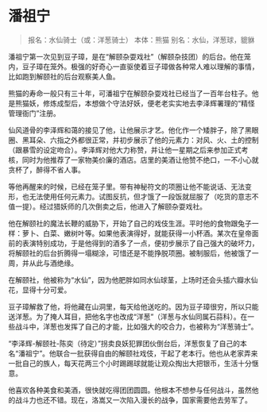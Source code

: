 # 潘祖宁

> 报名：水仙骑士（或：洋葱骑士）
> 本体：熊猫
> 别名：水仙，洋葱球，貔貅

潘祖宁第一次见到豆子璋，是在“解颐杂耍戏社”（解颐杂技团）的后台。他在笼内，豆子璋在笼外。极强的好奇心一直驱使着豆子璋做各种常人难以理解的事情，比如跑到解颐社的后台观察美人鱼。

熊猫的寿命一般只有三十年，可潘祖宁在解颐杂耍戏社已经当了一百年台柱子。他是熊猫妖，修炼成型后，本想做个守法好妖，便老老实实地去李泽辉署理的“精怪管理衙门”注册。

仙风道骨的李泽辉和蔼的接见了他，让他展示才艺。他化作一个矮胖子，除了黑眼圈、黑耳朵、六指之外都很正常，并初步展示了他的元素力：对风、火、土的控制（跟暴雪的设定吻合）。李泽辉对他大力称赞，并让他一星期之后来参加正式考核，同时为他推荐了一家物美价廉的酒店。店里的美酒让他赞不绝口，一不小心就贪杯了，醉得不省人事。

等他再醒来的时候，已经在笼子里。带有神秘符文的项圈让他不能说话、无法变形，也无法使用任何元素力。试图反抗，但才饿了一段饭就屈服了（吃货的意志不值一提）。经过猎妖师的几次倒卖之后，他进入了解颐杂耍戏社。

他在解颐社的魔法长鞭的威胁下，开始了自己的戏伎生涯。平时他的食物跟兔子一样：萝卜、白菜、嫩树叶等。如果他表演得好，就能获得一小杯酒。某次在皇帝面前的表演特别成功，于是他得到的酒多了一点，便初步展示了自己强大的破坏力，将解颐社的后台折腾得一塌糊涂，可惜还是不能挣脱项圈。被制服后，他被饿了一周，并从此与酒绝缘。

在解颐社，他被称为“水仙”，因为他肥胖如同水仙球茎，上场时还会头插六瓣水仙花，显得十分可爱。

豆子璋解救了他，将他藏在山洞里，每天给他送吃的。因为豆子璋很穷，所以只能送洋葱。为了掩人耳目，把他名字也改成“洋葱”（洋葱与水仙同属石蒜科）。在一些战斗中，洋葱也发挥了自己的才能，比如强大的咬合力，也被称为“洋葱骑士”。

“李泽辉-解颐社-陈奕（待定）”拐卖良妖犯罪团伙倒台后，洋葱恢复了自己的本名“潘祖宁”。他联合一批获得自由的解颐社戏伎，干起了老本行。他也从老家弄来一批自己的族人，每天花两三个小时踢踢球就能让观众掏出大把银币，生活十分惬意。

他喜欢各种美食和美酒，很快就吃得团团圆圆。他根本不想参与任何战斗，虽然他的战斗力也还不错。现在，洛嵩又一次陷入漫长的战争，国家需要他去劳军了。